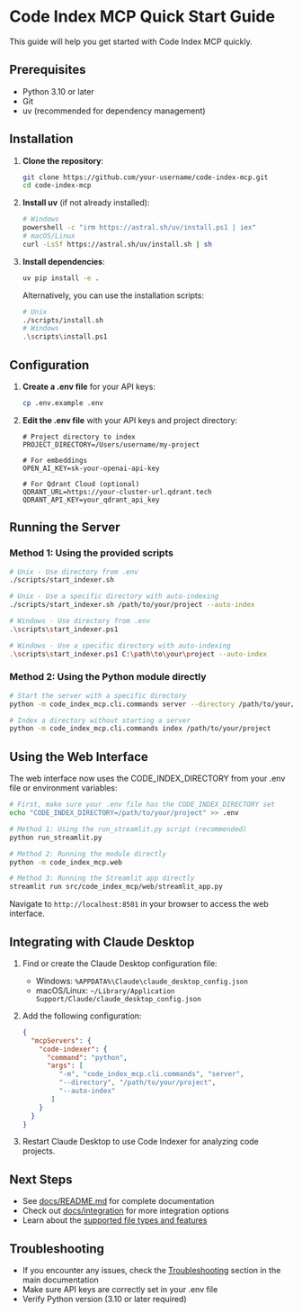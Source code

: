 # Code Index MCP Quick Start Guide

This guide will help you get started with Code Index MCP quickly.

## Prerequisites

- Python 3.10 or later
- Git
- uv (recommended for dependency management)

## Installation

1. **Clone the repository**:
   ```bash
   git clone https://github.com/your-username/code-index-mcp.git
   cd code-index-mcp
   ```

2. **Install uv** (if not already installed):
   ```bash
   # Windows
   powershell -c "irm https://astral.sh/uv/install.ps1 | iex"
   # macOS/Linux
   curl -LsSf https://astral.sh/uv/install.sh | sh
   ```

3. **Install dependencies**:
   ```bash
   uv pip install -e .
   ```

   Alternatively, you can use the installation scripts:
   ```bash
   # Unix
   ./scripts/install.sh
   # Windows
   .\scripts\install.ps1
   ```

## Configuration

1. **Create a .env file** for your API keys:
   ```bash
   cp .env.example .env
   ```

2. **Edit the .env file** with your API keys and project directory:
   ```
   # Project directory to index
   PROJECT_DIRECTORY=/Users/username/my-project

   # For embeddings
   OPEN_AI_KEY=sk-your-openai-api-key

   # For Qdrant Cloud (optional)
   QDRANT_URL=https://your-cluster-url.qdrant.tech
   QDRANT_API_KEY=your_qdrant_api_key
   ```

## Running the Server

### Method 1: Using the provided scripts

```bash
# Unix - Use directory from .env
./scripts/start_indexer.sh

# Unix - Use a specific directory with auto-indexing
./scripts/start_indexer.sh /path/to/your/project --auto-index

# Windows - Use directory from .env
.\scripts\start_indexer.ps1

# Windows - Use a specific directory with auto-indexing
.\scripts\start_indexer.ps1 C:\path\to\your\project --auto-index
```

### Method 2: Using the Python module directly

```bash
# Start the server with a specific directory
python -m code_index_mcp.cli.commands server --directory /path/to/your/project

# Index a directory without starting a server
python -m code_index_mcp.cli.commands index /path/to/your/project
```

## Using the Web Interface

The web interface now uses the CODE_INDEX_DIRECTORY from your .env file or environment variables:

```bash
# First, make sure your .env file has the CODE_INDEX_DIRECTORY set
echo "CODE_INDEX_DIRECTORY=/path/to/your/project" >> .env

# Method 1: Using the run_streamlit.py script (recommended)
python run_streamlit.py

# Method 2: Running the module directly
python -m code_index_mcp.web

# Method 3: Running the Streamlit app directly
streamlit run src/code_index_mcp/web/streamlit_app.py
```

Navigate to `http://localhost:8501` in your browser to access the web interface.

## Integrating with Claude Desktop

1. Find or create the Claude Desktop configuration file:
   - Windows: `%APPDATA%\Claude\claude_desktop_config.json`
   - macOS/Linux: `~/Library/Application Support/Claude/claude_desktop_config.json`

2. Add the following configuration:
   ```json
   {
     "mcpServers": {
       "code-indexer": {
         "command": "python",
         "args": [
            "-m", "code_index_mcp.cli.commands", "server",
            "--directory", "/path/to/your/project",
            "--auto-index"
          ]
       }
     }
   }
   ```

3. Restart Claude Desktop to use Code Indexer for analyzing code projects.

## Next Steps

- See [docs/README.md](README.md) for complete documentation
- Check out [docs/integration](integration/) for more integration options
- Learn about the [supported file types and features](README.md#supported-file-types)

## Troubleshooting

- If you encounter any issues, check the [Troubleshooting](README.md#troubleshooting) section in the main documentation
- Make sure API keys are correctly set in your .env file
- Verify Python version (3.10 or later required)

